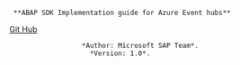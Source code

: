 ﻿     **ABAP SDK Implementation guide for Azure Event hubs**

[Git Hub](https://github.com/Microsoft/ABAP-SDK-for-Azure)

                      *Author: Microsoft SAP Team*.
                        *Version: 1.0*.
                        
                        